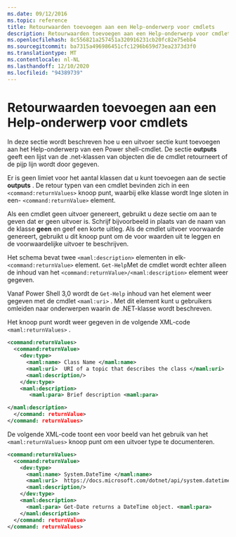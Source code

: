 ```yaml
---
ms.date: 09/12/2016
ms.topic: reference
title: Retourwaarden toevoegen aan een Help-onderwerp voor cmdlets
description: Retourwaarden toevoegen aan een Help-onderwerp voor cmdlets
ms.openlocfilehash: 8c556821a257451a320916231cb20fc82e75ebb4
ms.sourcegitcommit: ba7315a496986451cfc1296b659d73ea2373d3f0
ms.translationtype: MT
ms.contentlocale: nl-NL
ms.lasthandoff: 12/10/2020
ms.locfileid: "94389739"
---
```

# <a name="how-to-add-return-values-to-a-cmdlet-help-topic"></a>Retourwaarden toevoegen aan een Help-onderwerp voor cmdlets

In deze sectie wordt beschreven hoe u een uitvoer sectie kunt toevoegen aan het Help-onderwerp van een Power shell-cmdlet. De sectie **outputs** geeft een lijst van de .net-klassen van objecten die de cmdlet retourneert of de pijp lijn wordt door gegeven.

Er is geen limiet voor het aantal klassen dat u kunt toevoegen aan de sectie **outputs** . De retour typen van een cmdlet bevinden zich in een `<command:returnValues>` knoop punt, waarbij elke klasse wordt Inge sloten in een- `<command:returnValue>` element.

Als een cmdlet geen uitvoer genereert, gebruikt u deze sectie om aan te geven dat er geen uitvoer is. Schrijf bijvoorbeeld in plaats van de naam van de klasse **geen** en geef een korte uitleg. Als de cmdlet uitvoer voorwaarde genereert, gebruikt u dit knoop punt om de voor waarden uit te leggen en de voorwaardelijke uitvoer te beschrijven.

Het schema bevat twee `<maml:description>` elementen in elk- `<command:returnValue>` element.
`Get-Help`Met de cmdlet wordt echter alleen de inhoud van het `<command:returnValue>/<maml:description>` element weer gegeven.

Vanaf Power Shell 3,0 wordt de `Get-Help` inhoud van het element weer gegeven met de cmdlet `<maml:uri>` .
Met dit element kunt u gebruikers omleiden naar onderwerpen waarin de .NET-klasse wordt beschreven.

Het knoop punt wordt weer gegeven in de volgende XML-code `<maml:returnValues>` .

```xml
<command:returnValues>
  <command:returnValue>
    <dev:type>
      <maml:name> Class Name </maml:name>
      <maml:uri>  URI of a topic that describes the class </maml:uri>
      <maml:description/>
    </dev:type>
    <maml:description>
       <maml:para> Brief description <maml:para>

</maml:description>
  </command: returnValue>
</command: returnValues>
```

De volgende XML-code toont een voor beeld van het gebruik van het `<maml:returnValues>` knoop punt om een uitvoer type te documenteren.

```xml
<command:returnValues>
  <command:returnValue>
    <dev:type>
      <maml:name> System.DateTime </maml:name>
      <maml:uri>  https://docs.microsoft.com/dotnet/api/system.datetime </maml:uri>
      <maml:description/>
    </dev:type>
    <maml:description>
      <maml:para> Get-Date returns a DateTime object. <maml:para>
    </maml:description>
  </command: returnValue>
</command: returnValues>
```
